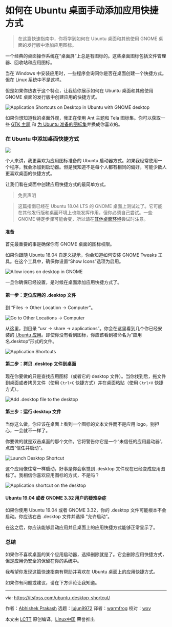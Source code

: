 [#]: collector: (lujun9972)
[#]: translator: (warmfrog)
[#]: reviewer: (wxy)
[#]: publisher: ( )
[#]: url: ( )
[#]: subject: (How to Add Application Shortcuts on Ubuntu Desktop)
[#]: via: (https://itsfoss.com/ubuntu-desktop-shortcut/)
[#]: author: (Abhishek Prakash https://itsfoss.com/author/abhishek/)

如何在 Ubuntu 桌面手动添加应用快捷方式
===============================

> 在这篇快速指南中，你将学到如何在 Ubuntu 桌面和其他使用 GNOME 桌面的发行版中添加应用图标。

一个经典的桌面操作系统在“桌面屏”上总是有图标的。这些桌面图标包括文件管理器、回收站和应用图标。

当在 Windows 中安装应用时，一些程序会询问你是否在桌面创建一个快捷方式。但在 Linux 系统中不是这样。

但是如果你热衷于这个特点，让我给你展示如何在 Ubuntu 桌面和其他使用 GNOME 桌面的发行版中创建应用的快捷方式。

![Application Shortcuts on Desktop in Ubuntu with GNOME desktop][2]

如果你想知道我的桌面外观，我正在使用 Ant 主题和 Tela 图标集。你可以获取一些 [GTK 主题][3] 和 [为 Ubuntu 准备的图标集][4]并换成你喜欢的。

### 在 Ubuntu 中添加桌面快捷方式

![][5]

个人来讲，我更喜欢为应用图标准备的 Ubuntu 启动器方式。如果我经常使用一个程序，我会添加到启动器。但是我知道不是每个人都有相同的偏好，可能少数人更喜欢桌面的快捷方式。

让我们看在桌面中创建应用快捷方式的最简单方式。

> 免责声明

> 这篇指南已经在 Ubuntu 18.04 LTS 的 GNOME 桌面上测试过了。它可能在其他发行版和桌面环境上也能发挥作用，但你必须自己尝试。一些 GNOME 特定步骤可能会变，所以请在[其他桌面环境][7]尝试时注意。

#### 准备

首先最重要的事是确保你有 GNOME 桌面的图标权限。

如果你跟随 Ubuntu 18.04 自定义提示，你会知道如何安装 GNOME Tweaks 工具。在这个工具中，确保你设置“Show Icons”选项为启用。

![Allow icons on desktop in GNOME][9]

一旦你确保已经设置，是时候在桌面添加应用快捷方式了。

#### 第一步：定位应用的 .desktop 文件

到 “Files -> Other Location -> Computer”。

![Go to Other Locations -> Computer][11]

从这里，到目录 “usr -> share -> applications”。你会在这里看到几个你已经安装的 [Ubuntu 应用][12]。即使你没有看到图标，你应该看到被命名为“应用名.desktop”形式的文件。

![Application Shortcuts][13]

#### 第二步：拷贝 .desktop 文件到桌面

现在你要做的只是查找应用图标（或者它的 desktop 文件）。当你找到后，拖文件到桌面或者拷贝文件（使用 `Ctrl+C` 快捷方式）并在桌面粘贴（使用 `Ctrl+V` 快捷方式）。

![Add .desktop file to the desktop][14]

#### 第三步：运行 desktop 文件

当你这么做，你应该在桌面上看到一个图标的文本文件而不是应用 logo。别担心，一会就不一样了。

你要做的就是双击桌面的那个文件。它将警告你它是一个“未信任的应用启动器’，点击“信任并启动”。

![Launch Desktop Shortcut][15]

这个应用像往常一样启动，好事是你会察觉到 .desktop 文件现在已经变成应用图标了。我相信你喜欢应用图标的方式，不是吗？

![Application shortcut on the desktop][16]

#### Ubuntu 19.04 或者 GNOME 3.32 用户的疑难杂症

如果你使用 Ubuntu 19.04 或者 GNOME 3.32，你的 .desktop 文件可能根本不会启动。你应该右击 .desktop 文件并选择 “允许启动”。

在这之后，你应该能够启动应用并且桌面上的应用快捷方式能够正常显示了。

### 总结

如果你不喜欢桌面的某个应用启动器，选择删除就是了。它会删除应用快捷方式，但是应用仍安全的保留在你的系统中。

我希望你发现这篇快速指南有帮助并喜欢在 Ubuntu 桌面上的应用快捷方式。

如果你有问题或建议，请在下方评论让我知道。

--------------------------------------------------------------------------------

via: https://itsfoss.com/ubuntu-desktop-shortcut/

作者：[Abhishek Prakash][a]
选题：[lujun9972][b]
译者：[warmfrog](https://github.com/warmfrog)
校对：[wxy](https://github.com/wxy)

本文由 [LCTT](https://github.com/LCTT/TranslateProject) 原创编译，[Linux中国](https://linux.cn/) 荣誉推出

[a]: https://itsfoss.com/author/abhishek/
[b]: https://github.com/lujun9972
[1]: https://www.ubuntu.com/
[2]: https://i2.wp.com/itsfoss.com/wp-content/uploads/2019/05/app-shortcut-on-ubuntu-desktop.jpeg?resize=800%2C450&ssl=1
[3]: https://itsfoss.com/best-gtk-themes/
[4]: https://itsfoss.com/best-icon-themes-ubuntu-16-04/
[5]: https://i1.wp.com/itsfoss.com/wp-content/uploads/2019/05/add-ubuntu-desktop-shortcut.jpeg?resize=800%2C450&ssl=1
[6]: https://www.gnome.org/
[7]: https://itsfoss.com/best-linux-desktop-environments/
[8]: https://www.youtube.com/c/itsfoss?sub_confirmation=1
[9]: https://i0.wp.com/itsfoss.com/wp-content/uploads/2019/05/allow-icons-on-desktop-gnome.jpg?ssl=1
[10]: https://itsfoss.com/replace-linux-from-dual-boot/
[11]: https://i0.wp.com/itsfoss.com/wp-content/uploads/2019/05/Adding-desktop-shortcut-Ubuntu-gnome-1.png?resize=800%2C436&ssl=1
[12]: https://itsfoss.com/best-ubuntu-apps/
[13]: https://i1.wp.com/itsfoss.com/wp-content/uploads/2019/05/application-shortcuts-in-ubuntu.png?resize=800%2C422&ssl=1
[14]: https://i0.wp.com/itsfoss.com/wp-content/uploads/2019/05/add-desktop-file-to-desktop.jpeg?resize=800%2C458&ssl=1
[15]: https://i2.wp.com/itsfoss.com/wp-content/uploads/2019/05/launch-desktop-shortcut-.jpeg?resize=800%2C349&ssl=1
[16]: https://i2.wp.com/itsfoss.com/wp-content/uploads/2019/05/app-shortcut-on-desktop-ubuntu-gnome.jpeg?resize=800%2C375&ssl=1
[17]: https://itsfoss.com/install-nemo-file-manager-ubuntu/
